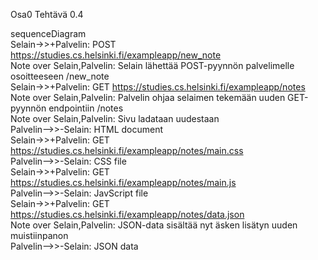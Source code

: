 Osa0 Tehtävä 0.4<br> 

sequenceDiagram<br> 
    Selain->>+Palvelin: POST https://studies.cs.helsinki.fi/exampleapp/new_note<br> 
    Note over Selain,Palvelin: Selain lähettää POST-pyynnön palvelimelle osoitteeseen /new_note<br> 
    Selain->>+Palvelin: GET https://studies.cs.helsinki.fi/exampleapp/notes<br> 
    Note over Selain,Palvelin: Palvelin ohjaa selaimen tekemään uuden GET-pyynnön endpointiin /notes<br> 
    Note over Selain,Palvelin: Sivu ladataan uudestaan<br> 
    Palvelin-->>-Selain: HTML document<br> 
    Selain->>+Palvelin: GET https://studies.cs.helsinki.fi/exampleapp/notes/main.css<br> 
    Palvelin-->>-Selain: CSS file<br> 
    Selain->>+Palvelin: GET https://studies.cs.helsinki.fi/exampleapp/notes/main.js<br> 
    Palvelin-->>-Selain: JavScript file<br> 
    Selain->>+Palvelin: GET https://studies.cs.helsinki.fi/exampleapp/notes/data.json<br> 
    Note over Selain,Palvelin: JSON-data sisältää nyt äsken lisätyn uuden muistiinpanon<br> 
    Palvelin-->>-Selain:  JSON data<br> 